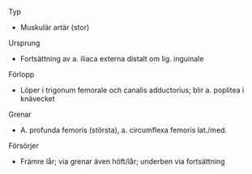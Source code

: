 Typ
- Muskulär artär (stor)

Ursprung
- Fortsättning av a. iliaca externa distalt om lig. inguinale

Förlopp
- Löper i trigonum femorale och canalis adductorius; blir a. poplitea i knävecket

Grenar
- A. profunda femoris (största), a. circumflexa femoris lat./med.

Försörjer
- Främre lår; via grenar även höft/lår; underben via fortsättning

